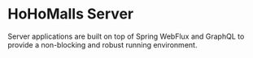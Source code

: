 # HoHoMalls Server

Server applications are built on top of Spring WebFlux and GraphQL to provide a non-blocking and robust running environment.
